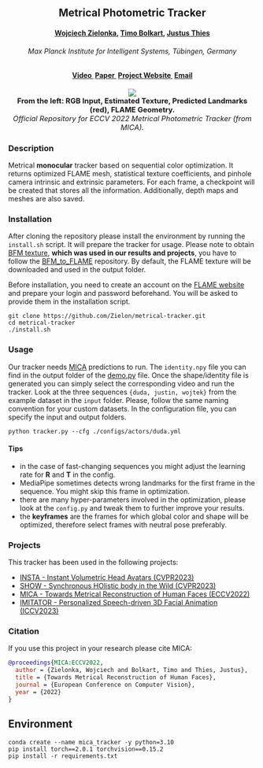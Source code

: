 <h2 align="center"><b>Metrical Photometric Tracker</b></h2>

<h4 align="center"><b><a href="https://zielon.github.io/" target="_blank">Wojciech
Zielonka</a>, <a href="https://sites.google.com/site/bolkartt/" target="_blank">Timo
Bolkart</a>, <a href="https://justusthies.github.io/" target="_blank">Justus Thies</a></b></h4>

<h6 align="center"><i>Max Planck Institute for Intelligent Systems, Tübingen, Germany</i></h6>

<h4 align="center">
<a href="https://youtu.be/vzzEbvv08VA" target="_blank">Video&nbsp</a>
<a href="https://arxiv.org/pdf/2204.06607.pdf" target="_blank">Paper&nbsp</a>
<a href="https://zielon.github.io/mica/" target="_blank">Project Website&nbsp</a>
<a href="mailto:&#109;&#105;&#099;&#097;&#064;&#116;&#117;&#101;&#046;&#109;&#112;&#103;&#046;&#100;&#101;">Email</a>
</h4>

<div align="center"> 
<img src="documents/teaser.gif">
<br>
<b style="font-size: 1.05em;">From the left: RGB Input, Estimated Texture, Predicted Landmarks (red), FLAME Geometry.</b>
<br>
<i style="font-size: 1.05em;">Official Repository for ECCV 2022 Metrical Photometric Tracker (from MICA).</i>
</div>

### Description

Metrical **monocular** tracker based on sequential color optimization. It returns optimized FLAME mesh, statistical
texture coefficients, and pinhole camera intrinsic and extrinsic parameters. For each frame, a checkpoint will be
created
that stores all the information. Additionally, depth maps and meshes are also saved.

### Installation

After cloning the repository please install the environment by running the `install.sh` script. It will prepare the
tracker for usage. Please note to obtain [BFM texture](https://faces.dmi.unibas.ch/bfm/bfm2017.html), **which was
used in our results and projects**, you have to follow the [BFM_to_FLAME](https://github.com/TimoBolkart/BFM_to_FLAME)
repository. By
default, the FLAME texture will be downloaded and used in the output folder.

Before installation, you need to create an account on the [FLAME website](https://flame.is.tue.mpg.de/) and prepare your
login and password beforehand. You will be asked to provide them in the installation script.

```shell
git clone https://github.com/Zielon/metrical-tracker.git
cd metrical-tracker
./install.sh
```

### Usage

Our tracker needs [MICA](https://github.com/Zielon/MICA) predictions to run. The `identity.npy` file you can find in the
output folder of the [demo.py](https://github.com/Zielon/MICA/blob/master/demo.py) file. Once the shape/identity file is
generated you can simply select the corresponding video and run the tracker. Look at the three
sequences `{duda, justin, wojtek}` from the example dataset
in the `input` folder. Please, follow the same naming convention for your custom datasets. In the configuration file,
you can specify the input and output folders.

```shell
python tracker.py --cfg ./configs/actors/duda.yml
```

#### Tips

- in the case of fast-changing sequences you might adjust the learning rate for **R** and **T** in the config.
- MediaPipe sometimes detects wrong landmarks for the first frame in the sequence. You might skip this frame in optimization.
- there are many hyper-parameters involved in the optimization, please look at the `config.py` and tweak them to further improve
  your results.
- the **keyframes** are the frames for which global color and shape will be optimized, therefore select frames with neutral pose preferably.

### Projects

This tracker has been used in the following projects:

- [INSTA - Instant Volumetric Head Avatars (CVPR2023)](https://zielon.github.io/insta/)
- [SHOW - Synchronous HOlistic body in the Wild (CVPR2023)](https://github.com/yhw-yhw/SHOW)
- [MICA - Towards Metrical Reconstruction of Human Faces (ECCV2022)](https://zielon.github.io/mica/)
- [IMITATOR - Personalized Speech-driven 3D Facial Animation (ICCV2023)](https://balamuruganthambiraja.github.io/Imitator/)

### Citation

If you use this project in your research please cite MICA:

```bibtex
@proceedings{MICA:ECCV2022,
  author = {Zielonka, Wojciech and Bolkart, Timo and Thies, Justus},
  title = {Towards Metrical Reconstruction of Human Faces},
  journal = {European Conference on Computer Vision},
  year = {2022}
}
```

## Environment

```
conda create --name mica_tracker -y python=3.10
pip install torch==2.0.1 torchvision==0.15.2
pip install -r requirements.txt
```
